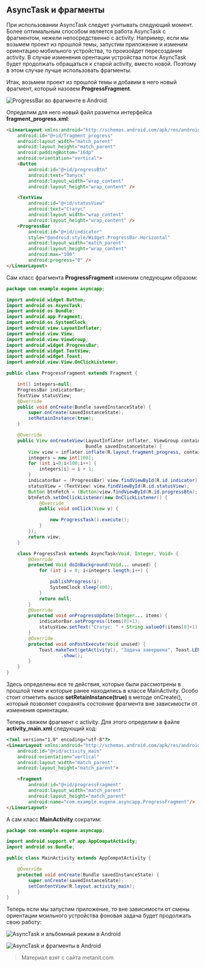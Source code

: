 ## AsyncTask и фрагменты

При использовании AsyncTask следует учитывать следующий момент. Более оптимальным способом является работа AsyncTask с фрагментом, нежели непосредственно с activity. Например, если мы возьмем проект из прошлой темы, запустим приложение и изменим ориентацию мобильного устройства, то произойдет пересоздание activity. В случае изменения орентации устройства поток AsyncTask будет продолжать обращаться к старой activity, вместо новой. Поэтому в этом случае лучше использовать фрагменты.

Итак, возьмем проект из прошлой темы и добавим в него новый фрагмент, который назовем **ProgressFragment**.

![ProgressBar во фрагменте в Android](https://metanit.com/java/android/pics/progressfragment.png)

Определим для него новый файл разметки интерфейса **fragment_progress.xml**:

```html
<LinearLayout xmlns:android="http://schemas.android.com/apk/res/android"
    android:id="@+id/fragment_progress"
    android:layout_width="match_parent"
    android:layout_height="match_parent"
    android:paddingBottom="16dp"
    android:orientation="vertical">
    <Button
        android:id="@+id/progressBtn"
        android:text="Запуск"
        android:layout_width="wrap_content"
        android:layout_height="wrap_content" />

    <TextView
        android:id="@+id/statusView"
        android:text="Статус"
        android:layout_width="wrap_content"
        android:layout_height="wrap_content" />
    <ProgressBar
        android:id="@+id/indicator"
        style="@android:style/Widget.ProgressBar.Horizontal"
        android:layout_width="match_parent"
        android:layout_height="wrap_content"
        android:max="100"
        android:progress="0" />
</LinearLayout>
```

Сам класс фрагмента **ProgressFragment** изменим следующим образом:

```java
package com.example.eugene.asyncapp;

import android.widget.Button;
import android.os.AsyncTask;
import android.os.Bundle;
import android.app.Fragment;
import android.os.SystemClock;
import android.view.LayoutInflater;
import android.view.View;
import android.view.ViewGroup;
import android.widget.ProgressBar;
import android.widget.TextView;
import android.widget.Toast;
import android.view.View.OnClickListener;

public class ProgressFragment extends Fragment {

    int[] integers=null;
    ProgressBar indicatorBar;
    TextView statusView;
    @Override
    public void onCreate(Bundle savedInstanceState) {
        super.onCreate(savedInstanceState);
        setRetainInstance(true);
    }

    @Override
    public View onCreateView(LayoutInflater inflater, ViewGroup container,
                             Bundle savedInstanceState) {
        View view = inflater.inflate(R.layout.fragment_progress, container, false);
        integers = new int[100];
        for (int i=0;i<100;i++) {
            integers[i] = i + 1;
        }
        indicatorBar = (ProgressBar) view.findViewById(R.id.indicator);
        statusView = (TextView) view.findViewById(R.id.statusView);
        Button btnFetch = (Button)view.findViewById(R.id.progressBtn);
        btnFetch.setOnClickListener(new OnClickListener() {
            @Override
            public void onClick(View v) {

                new ProgressTask().execute();
            }
        });
        return view;
    }

    class ProgressTask extends AsyncTask<Void, Integer, Void> {
        @Override
        protected Void doInBackground(Void... unused) {
            for (int i = 0; i<integers.length;i++) {

                publishProgress(i);
                SystemClock.sleep(400);
            }
            return null;
        }
        @Override
        protected void onProgressUpdate(Integer... items) {
            indicatorBar.setProgress(items[0]+1);
            statusView.setText("Статус: " + String.valueOf(items[0]+1));
        }
        @Override
        protected void onPostExecute(Void unused) {
            Toast.makeText(getActivity(), "Задача завершена", Toast.LENGTH_SHORT)
                    .show();
        }
    }
}
```

Здесь определены все те действия, которые были рассмотрены в прошлой теме и которые ранее находились в классе MainActivity. Особо стоит отметить вызов **setRetainInstance(true)** в методе onCreate(), который позволяет сохранять состояние фрагмента вне зависимости от изменения ориентации.

Теперь свяжем фрагмент с activity. Для этого определим в файле **activity_main.xml** следующий код:

```html
<?xml version="1.0" encoding="utf-8"?>
<LinearLayout xmlns:android="http://schemas.android.com/apk/res/android"
    android:id="@+id/activity_main"
    android:orientation="vertical"
    android:layout_width="match_parent"
    android:layout_height="match_parent">

    <fragment
        android:id="@+id/progressFragment"
        android:layout_width="match_parent"
        android:layout_height="match_parent"
        android:name="com.example.eugene.asyncapp.ProgressFragment"/>
</LinearLayout>
```

А сам класс **MainActivity** сократим:

```java
package com.example.eugene.asyncapp;

import android.support.v7.app.AppCompatActivity;
import android.os.Bundle;

public class MainActivity extends AppCompatActivity {

    @Override
    protected void onCreate(Bundle savedInstanceState) {
        super.onCreate(savedInstanceState);
        setContentView(R.layout.activity_main);
    }
}
```

Теперь если мы запустим приложение, то вне зависимости от смены ориентации моильного устройства фоновая задача будет продолжать свою работу:

![AsyncTask и альбомный режим в Android](https://metanit.com/java/android/pics/asynctask2.png)

![AsyncTask и фрагменты в Android](https://metanit.com/java/android/pics/asynctask3.png)


> Материал взят с сайта metanit.com